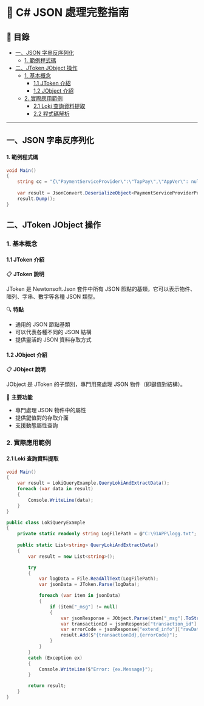 # 📄 C# JSON 處理完整指南

## 📖 目錄
- [一、JSON 字串反序列化](#一json-字串反序列化)
  - [1. 範例程式碼](#1-範例程式碼)
- [二、JToken JObject 操作](#二jtoken-jobject-操作)
  - [1. 基本概念](#1-基本概念)
    - [1.1 JToken 介紹](#11-jtoken-介紹)
    - [1.2 JObject 介紹](#12-jobject-介紹)
  - [2. 實際應用範例](#2-實際應用範例)
    - [2.1 Loki 查詢資料提取](#21-loki-查詢資料提取)
    - [2.2 程式碼解析](#22-程式碼解析)
---

## 一、JSON 字串反序列化

#### 1. 範例程式碼

```csharp
void Main()
{
    string cc = "{\"PaymentServiceProvider\":\"TapPay\",\"AppVer\": null,\"Acquiring\":\"808\"}";
    
    var result = JsonConvert.DeserializeObject<PaymentServiceProviderProfileEntity>(cc);
    result.Dump();
}
```

## 二、JToken JObject 操作

### 1. 基本概念

#### 1.1 JToken 介紹

📋 **JToken 說明**

JToken 是 Newtonsoft.Json 套件中所有 JSON 節點的基類，它可以表示物件、陣列、字串、數字等各種 JSON 類型。

🔍 **特點**
- 通用的 JSON 節點基類
- 可以代表各種不同的 JSON 結構
- 提供靈活的 JSON 資料存取方式

#### 1.2 JObject 介紹

📋 **JObject 說明**

JObject 是 JToken 的子類別，專門用來處理 JSON 物件（即鍵值對結構）。

🎯 **主要功能**
- 專門處理 JSON 物件中的屬性
- 提供鍵值對的存取介面
- 支援動態屬性查詢

### 2. 實際應用範例

#### 2.1 Loki 查詢資料提取

```csharp
void Main()
{
    var result = LokiQueryExample.QueryLokiAndExtractData();
    foreach (var data in result)
    {
        Console.WriteLine(data);
    }
}

public class LokiQueryExample
{
    private static readonly string LogFilePath = @"C:\91APP\logg.txt";
    
    public static List<string> QueryLokiAndExtractData()
    {
        var result = new List<string>();

        try
        {
            var logData = File.ReadAllText(LogFilePath);
            var jsonData = JToken.Parse(logData);

            foreach (var item in jsonData)
            {
                if (item["_msg"] != null)
                {
                    var jsonResponse = JObject.Parse(item["_msg"].ToString());
                    var transactionId = jsonResponse["transaction_id"].ToString();
                    var errorCode = jsonResponse["extend_info"]["rawData"]["ErrorCode"].ToString();
                    result.Add($"{transactionId},{errorCode}");
                }
            }
        }
        catch (Exception ex)
        {
            Console.WriteLine($"Error: {ex.Message}");
        }

        return result;
    }
}
```